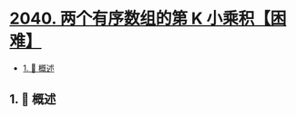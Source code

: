 # [2040. 两个有序数组的第 K 小乘积【困难】](https://github.com/tnotesjs/TNotes.leetcode/tree/main/notes/2040.%20%E4%B8%A4%E4%B8%AA%E6%9C%89%E5%BA%8F%E6%95%B0%E7%BB%84%E7%9A%84%E7%AC%AC%20K%20%E5%B0%8F%E4%B9%98%E7%A7%AF%E3%80%90%E5%9B%B0%E9%9A%BE%E3%80%91)

<!-- region:toc -->

- [1. 📝 概述](#1--概述)

<!-- endregion:toc -->

## 1. 📝 概述
